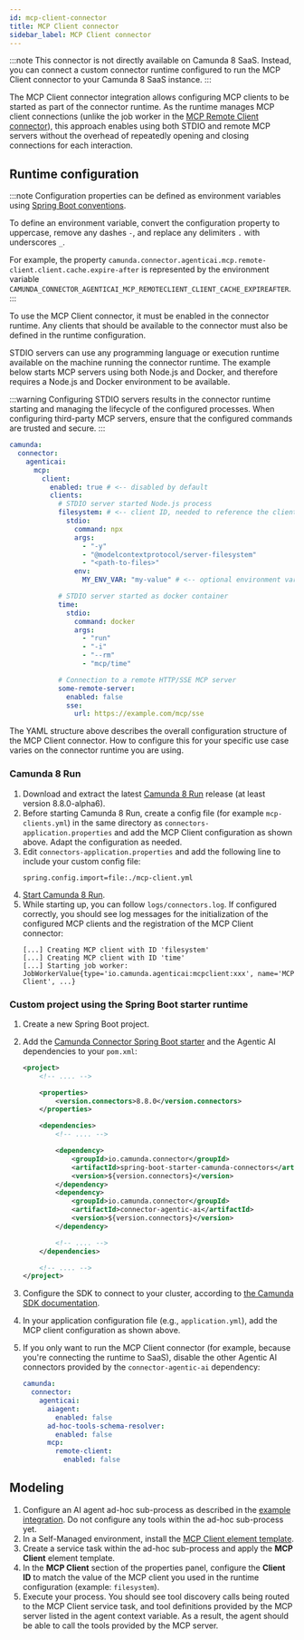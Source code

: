 ```yaml
---
id: mcp-client-connector
title: MCP Client connector
sidebar_label: MCP Client connector
---
```


:::note
This connector is not directly available on Camunda 8 SaaS. Instead, you can connect a custom connector runtime configured to run the MCP Client connector to your Camunda 8 SaaS instance.
:::

The MCP Client connector integration allows configuring MCP clients to be started as part of the connector runtime. As the runtime manages MCP client connections (unlike the job worker in the [MCP Remote Client connector](./mcp-remote-client-connector.md#limitations)), this approach enables using both STDIO and remote MCP servers without the overhead of repeatedly opening and closing connections for each interaction.

## Runtime configuration

:::note
Configuration properties can be defined as environment variables using [Spring Boot conventions](https://docs.spring.io/spring-boot/reference/features/external-config.html#features.external-config.typesafe-configuration-properties.relaxed-binding.environment-variables).

To define an environment variable, convert the configuration property to uppercase, remove any dashes `-`, and replace any delimiters `.` with underscores `_`.

For example, the property `camunda.connector.agenticai.mcp.remote-client.client.cache.expire-after` is represented by the environment variable `CAMUNDA_CONNECTOR_AGENTICAI_MCP_REMOTECLIENT_CLIENT_CACHE_EXPIREAFTER`.
:::

To use the MCP Client connector, it must be enabled in the connector runtime. Any clients that should be available to the connector must also be defined in the runtime configuration.

STDIO servers can use any programming language or execution runtime available on the machine running the connector runtime. The example below starts MCP servers using both Node.js and Docker, and therefore requires a Node.js and Docker environment to be available.

:::warning
Configuring STDIO servers results in the connector runtime starting and managing the lifecycle of the configured processes. When configuring third-party MCP servers, ensure that the configured commands are trusted and secure.
:::

```yaml
camunda:
  connector:
    agenticai:
      mcp:
        client:
          enabled: true # <-- disabled by default
          clients:
            # STDIO server started Node.js process
            filesystem: # <-- client ID, needed to reference the client in the MCP Client connector configuration
              stdio:
                command: npx
                args:
                  - "-y"
                  - "@modelcontextprotocol/server-filesystem"
                  - "<path-to-files>"
                env:
                  MY_ENV_VAR: "my-value" # <-- optional environment variables

            # STDIO server started as docker container
            time:
              stdio:
                command: docker
                args:
                  - "run"
                  - "-i"
                  - "--rm"
                  - "mcp/time"

            # Connection to a remote HTTP/SSE MCP server
            some-remote-server:
              enabled: false
              sse:
                url: https://example.com/mcp/sse
```

The YAML structure above describes the overall configuration structure of the MCP Client connector. How to configure
this for your specific use case varies on the connector runtime you are using.

### Camunda 8 Run

1. Download and extract the latest [Camunda 8 Run](../../../../self-managed/quickstart/developer-quickstart/c8run.md) release (at
   least version 8.8.0-alpha6).
2. Before starting Camunda 8 Run, create a config file (for example `mcp-clients.yml`) in the same directory as
   `connectors-application.properties` and add the MCP Client configuration as shown above. Adapt the configuration as
   needed.
3. Edit `connectors-application.properties` and add the following line to include your custom config file:
   ```properties
   spring.config.import=file:./mcp-client.yml
   ```
4. [Start Camunda 8 Run](../../../../self-managed/quickstart/developer-quickstart/c8run.md#install-and-start-camunda-8-run).
5. While starting up, you can follow `logs/connectors.log`. If configured correctly, you should see log messages for the
   initialization of the configured MCP clients and the registration of the MCP Client connector:
   ```log
   [...] Creating MCP client with ID 'filesystem'
   [...] Creating MCP client with ID 'time'
   [...] Starting job worker: JobWorkerValue{type='io.camunda.agenticai:mcpclient:xxx', name='MCP Client', ...}
   ```

### Custom project using the Spring Boot starter runtime

1. Create a new Spring Boot project.
2. Add the [Camunda Connector Spring Boot starter](../../../connectors/custom-built-connectors/connector-sdk.md#spring-boot-starter-runtime) and the Agentic AI dependencies to your `pom.xml`:

   ```xml
   <project>
       <!-- .... -->

       <properties>
           <version.connectors>8.8.0</version.connectors>
       </properties>

       <dependencies>
           <!-- .... -->

           <dependency>
               <groupId>io.camunda.connector</groupId>
               <artifactId>spring-boot-starter-camunda-connectors</artifactId>
               <version>${version.connectors}</version>
           </dependency>
           <dependency>
               <groupId>io.camunda.connector</groupId>
               <artifactId>connector-agentic-ai</artifactId>
               <version>${version.connectors}</version>
           </dependency>

           <!-- .... -->
       </dependencies>

       <!-- .... -->
   </project>
   ```

3. Configure the SDK to connect to your cluster, according to [the Camunda SDK documentation](../../../../apis-tools/camunda-spring-boot-starter/getting-started.md#configuring-the-camunda-8-connection).
4. In your application configuration file (e.g., `application.yml`), add the MCP client configuration as shown above.
5. If you only want to run the MCP Client connector (for example, because you're connecting the runtime to SaaS), disable the other Agentic AI connectors provided by the `connector-agentic-ai` dependency:

   ```yaml
   camunda:
     connector:
       agenticai:
         aiagent:
           enabled: false
         ad-hoc-tools-schema-resolver:
           enabled: false
         mcp:
           remote-client:
             enabled: false
   ```

## Modeling

1. Configure an AI agent ad-hoc sub-process as described in the [example integration](../../../connectors/out-of-the-box-connectors/agentic-ai-aiagent-process-example.md). Do not configure any tools within the ad-hoc sub-process yet.
2. In a Self-Managed environment, install the [MCP Client element template](https://raw.githubusercontent.com/camunda/connectors/refs/heads/main/connectors/agentic-ai/element-templates/agenticai-mcp-client-outbound-connector.json).
3. Create a service task within the ad-hoc sub-process and apply the **MCP Client** element template.
4. In the **MCP Client** section of the properties panel, configure the **Client ID** to match the value of the MCP client you used in the runtime configuration (example: `filesystem`).
5. Execute your process. You should see tool discovery calls being routed to the MCP Client service task, and tool definitions provided by the MCP server listed in the agent context variable. As a result, the agent should be able to call the tools provided by the MCP server.
